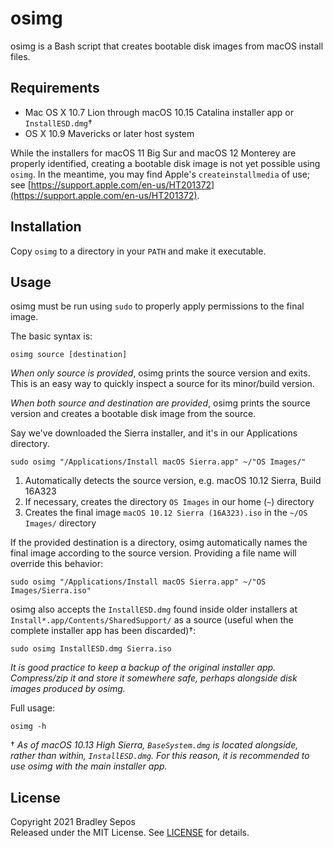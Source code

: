 osimg
=====

osimg is a Bash script that creates bootable disk images from macOS install files.


Requirements
------------

- Mac OS X 10.7 Lion through macOS 10.15 Catalina installer app or `InstallESD.dmg`†
- OS X 10.9 Mavericks or later host system

While the installers for macOS 11 Big Sur and macOS 12 Monterey are properly identified, creating a bootable disk image is not yet possible using `osimg`. In the meantime, you may find Apple's `createinstallmedia` of use; see [https://support.apple.com/en-us/HT201372](https://support.apple.com/en-us/HT201372).

Installation
------------

Copy `osimg` to a directory in your `PATH` and make it executable.


Usage
-----

osimg must be run using `sudo` to properly apply permissions to the final image.

The basic syntax is:

```
osimg source [destination]
```

*When only source is provided*, osimg prints the source version and exits. This is an easy way to quickly inspect a source for its minor/build version.

*When both source and destination are provided*, osimg prints the source version and creates a bootable disk image from the source.

Say we've downloaded the Sierra installer, and it's in our Applications directory.

```
sudo osimg "/Applications/Install macOS Sierra.app" ~/"OS Images/"
```

1. Automatically detects the source version, e.g. macOS 10.12 Sierra, Build 16A323
2. If necessary, creates the directory `OS Images` in our home (`~`) directory
3. Creates the final image `macOS 10.12 Sierra (16A323).iso` in the `~/OS Images/` directory

If the provided destination is a directory, osimg automatically names the final image according to the source version. Providing a file name will override this behavior:

```
sudo osimg "/Applications/Install macOS Sierra.app" ~/"OS Images/Sierra.iso"
```

osimg also accepts the `InstallESD.dmg` found inside older installers at `Install*.app/Contents/SharedSupport/` as a source (useful when the complete installer app has been discarded)†:

```
sudo osimg InstallESD.dmg Sierra.iso
```

*It is good practice to keep a backup of the original installer app. Compress/zip it and store it somewhere safe, perhaps alongside disk images produced by osimg.*

Full usage:

```
osimg -h
```

† *As of macOS 10.13 High Sierra, `BaseSystem.dmg` is located alongside, rather than within, `InstallESD.dmg`. For this reason, it is recommended to use osimg with the main installer app.*


License
-------

Copyright 2021 Bradley Sepos  
Released under the MIT License. See [LICENSE](LICENSE) for details.
